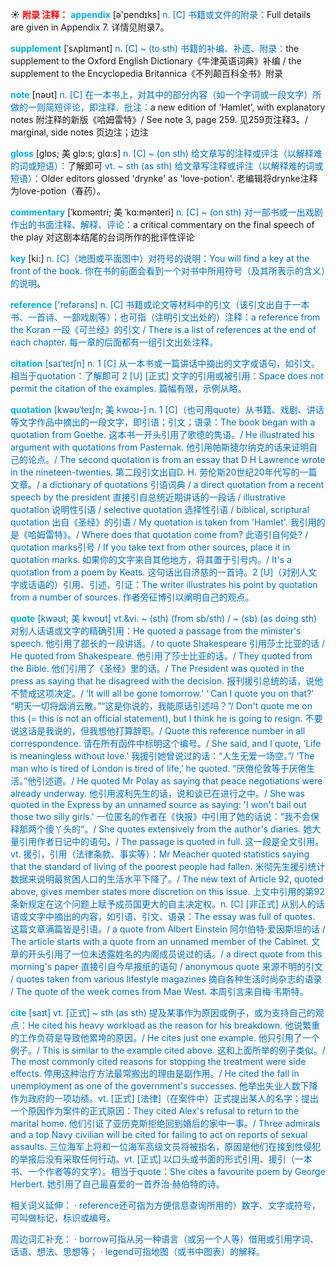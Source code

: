 ☀ <font color="red">**附录 注释：**</font>
<font color="sky blue">**appendix**</font> [ə'pendɪks] 
<font color="#0070c0">n. [C] 书籍或文件的附录：</font>Full details are given in Appendix 7. 详情见附录7。
           
<font color="sky blue">**supplement**</font> [ˈsʌplɪmənt]
<font color="#0070c0">n. [C] ~ (to sth) 书籍的补编、补遗、附录：</font>the supplement to the Oxford English Dictionary《牛津英语词典》补编 / the supplement to the Encyclopedia Britannica《不列颠百科全书》附录
 
<font color="sky blue">**note**</font> [nəʊt] 
<font color="#0070c0">n. [C] 在一本书上，对其中的部分内容（如一个字词或一段文字）所做的一则简短评论，即注释、批注：</font>a new edition of ‘Hamlet’, with explanatory notes 附注释的新版《哈姆雷特》/ See note 3, page 259. 见259页注释3。/ marginal, side notes 页边注；边注 
           
<font color="sky blue">**gloss**</font> [glɒs; 美 glɔ:s; glɑ:s]
<font color="#0070c0">n. [C] ~ (on sth) 给文章写的注释或评注（以解释难的词或短语）：</font>了解即可 <font color="#0070c0">vt. ~ sth (as sth) 给文章写注释或评注（以解释难的词或短语）：</font>Older editors glossed 'drynke' as 'love-potion'. 老编辑将drynke注释为love-potion（春药）。
           
<font color="sky blue">**commentary**</font> [ˈkɒməntri; 美 ˈkɑ:mənteri]
<font color="#0070c0">n. [C] ~ (on sth) 对一部书或一出戏剧作出的书面注释、解释、评论：</font>a critical commentary on the final speech of the play 对这剧本结尾的台词所作的批评性评论

<font color="sky blue">**key**</font> [ki:] 
<font color="#0070c0">n. [C]（地图或平面图中）对符号的说明：You will find a key at the front of the book. 你在书的前面会看到一个对书中所用符号（及其所表示的含义）的说明。

<font color="sky blue">**reference**</font> ['refərəns] 
<font color="#0070c0">n. [C] 书籍或论文等材料中的引文（该引文出自于一本书、一首诗、一部戏剧等）；也可指（注明引文出处的）注释：</font>a reference from the Koran 一段《可兰经》的引文 / There is a list of references at the end of each chapter. 每一章的后面都有一组引文出处注释。
           
<font color="sky blue">**citation**</font> [saɪˈteɪʃn]
<font color="#0070c0">n. 1 [C] 从一本书或一篇讲话中摘出的文字或语句，如引文。相当于quotation：</font>了解即可 <font color="#0070c0">2 [U] [正式] 文字的引用或被引用：</font>Space does not permit the citation of the examples. 篇幅有限，示例从略。
           
<font color="sky blue">**quotation**</font> [kwəʊˈteɪʃn; 美 kwoʊ-]
<font color="#0070c0">n. 1 [C]（也可用quote）从书籍、戏剧、讲话等文字作品中摘出的一段文字，即引语；引文；语录：</font>The book began with a quotation from Goethe. 这本书一开头引用了歌德的隽语。/ He illustrated his argument with quotations from Pasternak. 他引用帕斯捷尔纳克的话来证明自己的论点。/ The second quotation is from an essay that D H Lawrence wrote in the nineteen-twenties. 第二段引文出自D. H. 劳伦斯20世纪20年代写的一篇文章。/ a dictionary of quotations 引语词典 / a direct quotation from a recent speech by the president 直接引自总统近期讲话的一段话 / illustrative quotation 说明性引语 / selective quotation 选择性引语 / biblical, scriptural quotation 出自《圣经》的引语 / My quotation is taken from 'Hamlet'. 我引用的是《哈姆雷特》。/ Where does that quotation come from? 此语引自何处? / quotation marks引号 / If you take text from other sources, place it in quotation marks. 如果你的文字来自其他地方，将其置于引号内。/ It's a quotation from a poem by Keats. 这句话出自济慈的一首诗。<font color="#0070c0">2 [U]（对别人文字或话语的）引用、引述、引证：</font>The writer illustrates his point by quotation from a number of sources. 作者旁征博引以阐明自己的观点。
           
<font color="sky blue">**quote**</font> [kwəʊt; 美 kwoʊt]
<font color="#0070c0">vt.&vi. ~ (sth) (from sb/sth) / ~ (sb) (as doing sth) 对别人话语或文字的精确引用：</font>He quoted a passage from the minister's speech. 他引用了部长的一段讲话。/ to quote Shakespeare 引用莎士比亚的话 / He quoted from Shakespeare. 他引用了莎士比亚的话。/ They quoted from the Bible. 他们引用了《圣经》里的话。/ The President was quoted in the press as saying that he disagreed with the decision. 报刊援引总统的话，说他不赞成这项决定。/ ‘It will all be gone tomorrow.’ ‘ Can I quote you on that?’ “明天一切将烟消云散。”“这是你说的，我能原话引述吗？”/ Don't quote me on this (= this is not an official statement), but I think he is going to resign. 不要说这话是我说的，但我想他打算辞职。/ Quote this reference number in all correspondence. 请在所有函件中标明这个编号。/ She said, and I quote, ‘Life is meaningless without love.’ 我援引她曾说过的话：“人生无爱一场空。”/ ‘The man who is tired of London is tired of life,’ he quoted. “厌倦伦敦等于厌倦生活。”他引述道。/ He quoted Mr Polay as saying that peace negotiations were already underway. 他引用波利先生的话，说和谈已在进行之中。/ She was quoted in the Express by an unnamed source as saying: 'I won't bail out those two silly girls.' 一位匿名的作者在《快报》中引用了她的话说：“我不会保释那两个傻丫头的”。/ She quotes extensively from the author's diaries. 她大量引用作者日记中的语句。/ The passage is quoted in full. 这一段是全文引用。<font color="#0070c0">vt. 援引，引用（法律条款、事实等）：</font>Mr Meacher quoted statistics saying that the standard of living of the poorest people had fallen. 米彻先生援引统计数据来说明最贫困人口的生活水平下降了。/ The new text of Article 92, quoted above, gives member states more discretion on this issue. 上文中引用的第92条新规定在这个问题上赋予成员国更大的自主决定权。<font color="#0070c0">n. [C] [非正式] 从别人的话语或文字中摘出的内容，如引语、引文、语录：</font>The essay was full of quotes. 这篇文章满篇皆是引语。/ a quote from Albert Einstein 阿尔伯特·爱因斯坦的话 / The article starts with a quote from an unnamed member of the Cabinet. 文章的开头引用了一位未透露姓名的内阁成员说过的话。/ a direct quote from this morning's paper 直接引自今早报纸的语句 / anonymous quote 来源不明的引文 / quotes taken from various lifestyle magazines 摘自各种生活时尚杂志的语录 / The quote of the week comes from Mae West. 本周引言来自梅·韦斯特。
           
<font color="sky blue">**cite**</font> [saɪt]
<font color="#0070c0">vt. [正式] ~ sth (as sth) 提及某事作为原因或例子，或为支持自己的观点：</font>He cited his heavy workload as the reason for his breakdown. 他说繁重的工作负荷是导致他累垮的原因。/ He cites just one example. 他只引用了一个例子。/ This is similar to the example cited above. 这和上面所举的例子类似。/ The most commonly cited reasons for stopping the treatment were side effects. 停用这种治疗方法最常搬出的理由是副作用。/ He cited the fall in unemployment as one of the government's successes. 他举出失业人数下降作为政府的一项功绩。<font color="#0070c0">vt. [正式] [法律]（在案件中）正式提出某人的名字；提出一个原因作为案件的正式原因：</font>They cited Alex's refusal to return to the marital home. 他们引证了亚历克斯拒绝回到婚后的家中一事。/ Three admirals and a top Navy civilian will be cited for failing to act on reports of sexual assaults. 三位海军上将和一位海军高级文员将被指名，原因是他们在接到性侵犯的举报后没有采取任何行动。<font color="#0070c0">vt. [正式] 以口头或书面的形式引用、援引（一本书、一个作者等的文字）。相当于quote：</font>She cites a favourite poem by George Herbert. 她引用了自己最喜爱的一首乔治·赫伯特的诗。

相关词义延伸：
· reference还可指为方便信息查询所用的）数字、文字或符号，可叫做标记，标识或编号。

周边词汇补充：
· borrow可指从另一种语言（或另一个人等）借用或引用字词、话语、想法、思想等；
· legend可指地图（或书中图表）的解释。
